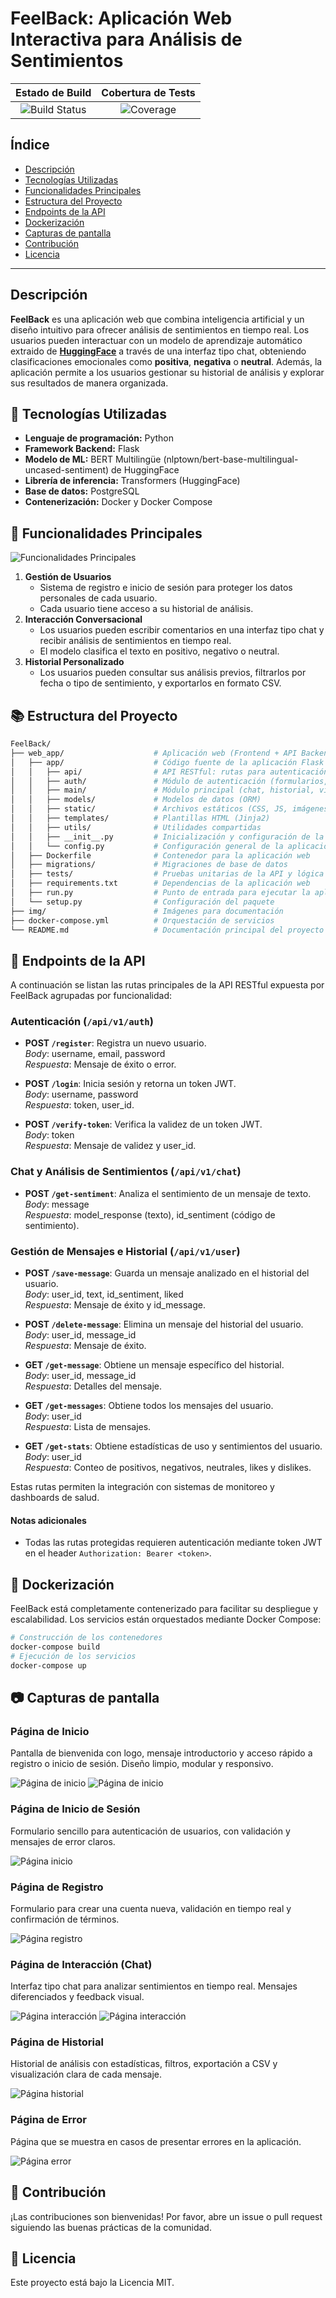 # FeelBack: Aplicación Web Interactiva para Análisis de Sentimientos

| Estado de Build | Cobertura de Tests |
|:--------------:|:------------------:|
| ![Build Status](https://img.shields.io/badge/build-passing-brightgreen) | ![Coverage](https://img.shields.io/badge/coverage-84%25-brightgreen) |

## Índice
- [Descripción](#descripción)
- [Tecnologías Utilizadas](#-tecnologías-utilizadas)
- [Funcionalidades Principales](#-funcionalidades-principales)
- [Estructura del Proyecto](#-estructura-del-proyecto)
- [Endpoints de la API](#-endpoints-de-la-api)
- [Dockerización](#-dockerización)
- [Capturas de pantalla](#-capturas-de-pantalla)
- [Contribución](#-contribución)
- [Licencia](#-licencia)

---

## Descripción
**FeelBack** es una aplicación web que combina inteligencia artificial y un diseño intuitivo para ofrecer análisis de sentimientos en tiempo real. Los usuarios pueden interactuar con un modelo de aprendizaje automático extraido de [**HuggingFace**](https://huggingface.co/nlptown/bert-base-multilingual-uncased-sentiment) a través de una interfaz tipo chat, obteniendo clasificaciones emocionales como **positiva**, **negativa** o **neutral**. Además, la aplicación permite a los usuarios gestionar su historial de análisis y explorar sus resultados de manera organizada.

## 🚀 Tecnologías Utilizadas
- **Lenguaje de programación:** Python
- **Framework Backend:** Flask
- **Modelo de ML:** BERT Multilingüe (nlptown/bert-base-multilingual-uncased-sentiment) de HuggingFace
- **Librería de inferencia:** Transformers (HuggingFace)
- **Base de datos:** PostgreSQL
- **Contenerización:** Docker y Docker Compose

## 🧩 Funcionalidades Principales

![Funcionalidades Principales](./img/funcionalidades_principales.png)

1. **Gestión de Usuarios**  
   - Sistema de registro e inicio de sesión para proteger los datos personales de cada usuario.
   - Cada usuario tiene acceso a su historial de análisis.
2. **Interacción Conversacional**  
   - Los usuarios pueden escribir comentarios en una interfaz tipo chat y recibir análisis de sentimientos en tiempo real.
   - El modelo clasifica el texto en positivo, negativo o neutral.
3. **Historial Personalizado**  
   - Los usuarios pueden consultar sus análisis previos, filtrarlos por fecha o tipo de sentimiento, y exportarlos en formato CSV.

## 📚 Estructura del Proyecto
```bash
FeelBack/
├── web_app/                    # Aplicación web (Frontend + API Backend)
│   ├── app/                    # Código fuente de la aplicación Flask
│   │   ├── api/                # API RESTful: rutas para autenticación, chat y usuario
│   │   ├── auth/               # Módulo de autenticación (formularios, rutas web)
│   │   ├── main/               # Módulo principal (chat, historial, vistas web)
│   │   ├── models/             # Modelos de datos (ORM)
│   │   ├── static/             # Archivos estáticos (CSS, JS, imágenes)
│   │   ├── templates/          # Plantillas HTML (Jinja2)
│   │   ├── utils/              # Utilidades compartidas
│   │   ├── __init__.py         # Inicialización y configuración de la aplicación Flask
│   │   └── config.py           # Configuración general de la aplicación
│   ├── Dockerfile              # Contenedor para la aplicación web
│   ├── migrations/             # Migraciones de base de datos
│   ├── tests/                  # Pruebas unitarias de la API y lógica
│   ├── requirements.txt        # Dependencias de la aplicación web
│   ├── run.py                  # Punto de entrada para ejecutar la aplicación
│   └── setup.py                # Configuración del paquete
├── img/                        # Imágenes para documentación
├── docker-compose.yml          # Orquestación de servicios
└── README.md                   # Documentación principal del proyecto
```

## 📖 Endpoints de la API
A continuación se listan las rutas principales de la API RESTful expuesta por FeelBack agrupadas por funcionalidad:

### Autenticación (`/api/v1/auth`)
- **POST `/register`**: Registra un nuevo usuario.  
  _Body_: username, email, password  
  _Respuesta_: Mensaje de éxito o error.

- **POST `/login`**: Inicia sesión y retorna un token JWT.  
  _Body_: username, password  
  _Respuesta_: token, user_id.

- **POST `/verify-token`**: Verifica la validez de un token JWT.  
  _Body_: token  
  _Respuesta_: Mensaje de validez y user_id.

### Chat y Análisis de Sentimientos (`/api/v1/chat`)
- **POST `/get-sentiment`**: Analiza el sentimiento de un mensaje de texto.  
  _Body_: message  
  _Respuesta_: model_response (texto), id_sentiment (código de sentimiento).

### Gestión de Mensajes e Historial (`/api/v1/user`)
- **POST `/save-message`**: Guarda un mensaje analizado en el historial del usuario.  
  _Body_: user_id, text, id_sentiment, liked  
  _Respuesta_: Mensaje de éxito y id_message.

- **POST `/delete-message`**: Elimina un mensaje del historial del usuario.  
  _Body_: user_id, message_id  
  _Respuesta_: Mensaje de éxito.

- **GET `/get-message`**: Obtiene un mensaje específico del historial.  
  _Body_: user_id, message_id  
  _Respuesta_: Detalles del mensaje.

- **GET `/get-messages`**: Obtiene todos los mensajes del usuario.  
  _Body_: user_id  
  _Respuesta_: Lista de mensajes.

- **GET `/get-stats`**: Obtiene estadísticas de uso y sentimientos del usuario.  
  _Body_: user_id  
  _Respuesta_: Conteo de positivos, negativos, neutrales, likes y dislikes.

Estas rutas permiten la integración con sistemas de monitoreo y dashboards de salud.

#### Notas adicionales
- Todas las rutas protegidas requieren autenticación mediante token JWT en el header `Authorization: Bearer <token>`.

## 🐳 Dockerización
FeelBack está completamente contenerizado para facilitar su despliegue y escalabilidad. Los servicios están orquestados mediante Docker Compose:
```bash
# Construcción de los contenedores
docker-compose build
# Ejecución de los servicios
docker-compose up
```

## 📷 Capturas de pantalla
### Página de Inicio
Pantalla de bienvenida con logo, mensaje introductorio y acceso rápido a registro o inicio de sesión. Diseño limpio, modular y responsivo.

![Página de inicio](./img/pagina_inicio_1.png)
![Página de inicio](./img/pagina_inicio_2.png)

### Página de Inicio de Sesión
Formulario sencillo para autenticación de usuarios, con validación y mensajes de error claros.

![Página inicio](./img/pagina_login.png)

### Página de Registro
Formulario para crear una cuenta nueva, validación en tiempo real y confirmación de términos.

![Página registro](./img/pagina_registro_cuenta_nueva.png)

### Página de Interacción (Chat)
Interfaz tipo chat para analizar sentimientos en tiempo real. Mensajes diferenciados y feedback visual.

![Página interacción](./img/pagina_interaccion_1.png)
![Página interacción](./img/pagina_interaccion_2.png)

### Página de Historial
Historial de análisis con estadísticas, filtros, exportación a CSV y visualización clara de cada mensaje.

![Página historial](./img/pagina_historial.png)

### Página de Error
Página que se muestra en casos de presentar errores en la aplicación.

![Página error](./img/pagina_error.png)

## 🤝 Contribución
¡Las contribuciones son bienvenidas! Por favor, abre un issue o pull request siguiendo las buenas prácticas de la comunidad.

## 📝 Licencia
Este proyecto está bajo la Licencia MIT.